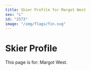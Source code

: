 ```yaml
---
title: Skier Profile for Margot West
sex: "L"
id: "2573"
image: "/img/flags/fin.svg" 
---
```


# Skier Profile

This page is for: Margot West.
    